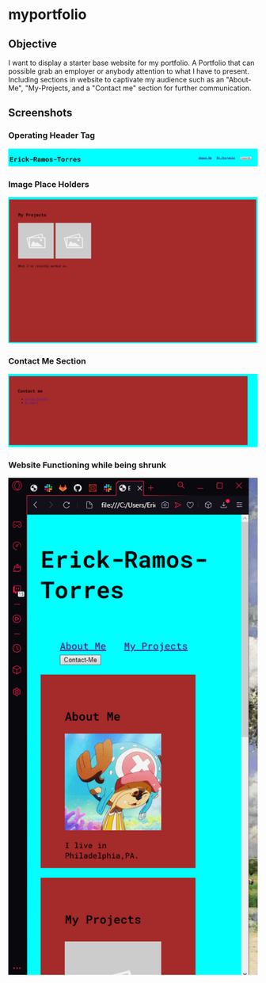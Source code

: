 # myportfolio

## Objective

I want to display a starter base website for my portfolio. A Portfolio that can possible grab an employer or anybody attention to what I have to present. Including sections in website to captivate my audience such as an "About-Me", "My-Projects, and a "Contact me" section for further communication. 



## Screenshots
### Operating Header Tag
![Working Header and Nav bar](./assets/readme-images/working-nav.png)

### Image Place Holders 
![Image placeholders](./assets/readme-images/image-placeholders.png)

### Contact Me Section 
![Contact me section](./assets/readme-images/contact-me-display.png)


### Website Functioning while being shrunk 
![Website Functioning](./assets/readme-images/website-functioning.png)
